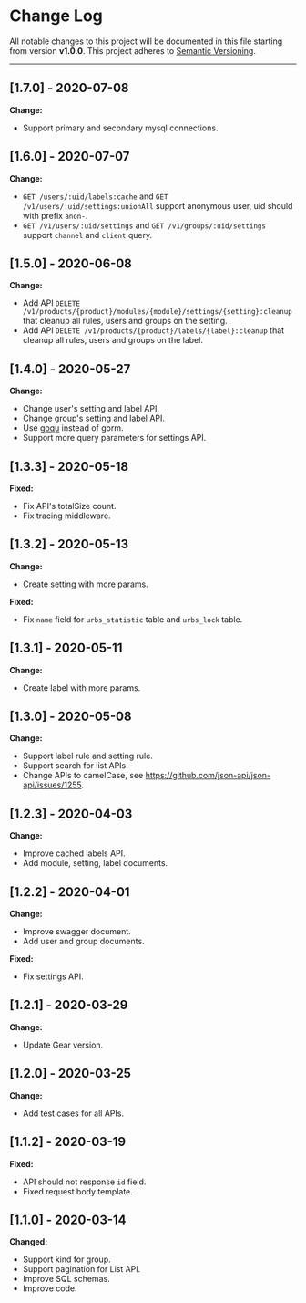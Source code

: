 # Change Log

All notable changes to this project will be documented in this file starting from version **v1.0.0**.
This project adheres to [Semantic Versioning](http://semver.org/).

-----
## [1.7.0] - 2020-07-08

**Change:**
- Support primary and secondary mysql connections.

## [1.6.0] - 2020-07-07

**Change:**
- `GET /users/:uid/labels:cache` and `GET /v1/users/:uid/settings:unionAll` support anonymous user, uid should with prefix `anon-`.
- `GET /v1/users/:uid/settings` and `GET /v1/groups/:uid/settings` support `channel` and `client` query.

## [1.5.0] - 2020-06-08

**Change:**

- Add API `DELETE /v1/products/{product}/modules/{module}/settings/{setting}:cleanup` that cleanup all rules, users and groups on the setting.
- Add API `DELETE /v1/products/{product}/labels/{label}:cleanup` that cleanup all rules, users and groups on the label.

## [1.4.0] - 2020-05-27

**Change:**

- Change user's setting and label API.
- Change group's setting and label API.
- Use [goqu](github.com/doug-martin/goqu/v9) instead of gorm.
- Support more query parameters for settings API.

## [1.3.3] - 2020-05-18

**Fixed:**

- Fix API's totalSize count.
- Fix tracing middleware.

## [1.3.2] - 2020-05-13

**Change:**

- Create setting with more params.

**Fixed:**

- Fix `name` field for `urbs_statistic` table and `urbs_lock` table.

## [1.3.1] - 2020-05-11

**Change:**

- Create label with more params.

## [1.3.0] - 2020-05-08

**Change:**

- Support label rule and setting rule.
- Support search for list APIs.
- Change APIs to camelCase, see https://github.com/json-api/json-api/issues/1255.

## [1.2.3] - 2020-04-03

**Change:**

- Improve cached labels API.
- Add module, setting, label documents.

## [1.2.2] - 2020-04-01

**Change:**

- Improve swagger document.
- Add user and group documents.

**Fixed:**

- Fix settings API.

## [1.2.1] - 2020-03-29

**Change:**

- Update Gear version.

## [1.2.0] - 2020-03-25

**Change:**

- Add test cases for all APIs.

## [1.1.2] - 2020-03-19

**Fixed:**

- API should not response `id` field.
- Fixed request body template.

## [1.1.0] - 2020-03-14

**Changed:**

- Support kind for group.
- Support pagination for List API.
- Improve SQL schemas.
- Improve code.
